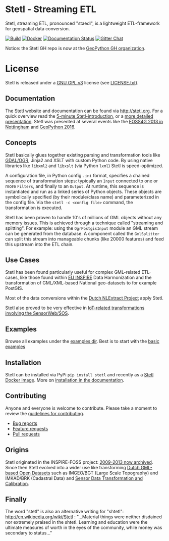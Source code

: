 # Stetl - Streaming ETL

Stetl, streaming ETL, pronounced "staedl", is a lightweight ETL-framework for geospatial data conversion. 

[![Build](https://github.com/geopython/stetl/actions/workflows/main.yml/badge.svg)](https://github.com/geopython/stetl/actions/workflows/main.yml)
[![Docker](https://github.com/geopython/stetl/actions/workflows/docker.yml/badge.svg)](https://github.com/geopython/stetl/actions/workflows/docker.yml)
[![Documentation Status](https://img.shields.io/badge/docs-latest-brightgreen.svg)](http://stetl.readthedocs.org/en/latest)
[![Gitter Chat](http://img.shields.io/badge/chat-online-brightgreen.svg)](https://gitter.im/geopython/stetl)

Notice: the Stetl GH repo is now at the [GeoPython GH organization](https://github.com/geopython).

# License

Stetl is released under a [GNU GPL v3](https://en.wikipedia.org/wiki/GNU_General_Public_License) license
(see [LICENSE.txt](LICENSE.txt)).

## Documentation

The Stetl website and documentation can be found via http://stetl.org.
For a quick overview read the [5-minute Stetl-introduction](http://www.slideshare.net/justb4/5-minute-intro-to-setl), 
or a [more detailed presentation](http://www.slideshare.net/justb4/stetl-foss4g20131024v1).
Stetl was presented at several events like the
[FOSS4G 2013 in Nottingham](http://2013.foss4g.org) and [GeoPython 2016](http://www.geopython.net).

## Concepts 

Stetl basically glues together existing parsing and transformation tools like [GDAL/OGR](http://gdal.org), Jinja2 and 
XSLT with custom Python code. By using native libraries like `libxml2` and `libxslt` (via Python `lxml`) Stetl is speed-optimized.

A configuration file, in Python config `.ini` format, specifies a chained sequence of transformation 
steps: typically an `Input` connected to one or more `Filters`, and finally to an `Output`.
At runtime, this sequence is instantiated and run as a linked series of Python objects. These objects are 
symbolically specified (by their module/class name) and parameterized in the config file. 
Via the `stetl -c <config file>`  command, the transformation is executed.

Stetl has been proven to handle 10's of millions of GML objects without any memory issues.
This is achieved through a technique called "streaming and splitting". 
For example: using the `OgrPostgisInput` module an GML stream can be generated from the database.
A component called the `GmlSplitter` can split this stream into manageable chunks (like 20000 features) 
and feed this upstream into the ETL chain.

## Use Cases

Stetl has been found particularly useful for complex GML-related ETL-cases, like those found
within [EU INSPIRE](http://inspire.ec.europa.eu/) Data Harmonization and the transformation
of GML/XML-based National geo-datasets to for example PostGIS.

Most of the data conversions within the [Dutch NLExtract Project](https://github.com/nlextract/NLExtract) apply Stetl.

Stetl also proved to be very effective in [IoT-related transformations involving the SensorWeb/SOS](https://github.com/smartemission).

## Examples

Browse all examples under the [examples dir](examples). 
Best is to start with the [basic examples](examples/basics)

## Installation
 
Stetl can be installed via PyPi `pip install stetl` and recently as a [Stetl Docker image](https://hub.docker.com/r/geopython/stetl).
More on [installation in the documentation](http://www.stetl.org/en/latest/install.html).

## Contributing

Anyone and everyone is welcome to contribute. Please take a moment to
review the [guidelines for contributing](CONTRIBUTING.md).

* [Bug reports](CONTRIBUTING.md#bugs)
* [Feature requests](CONTRIBUTING.md#features)
* [Pull requests](CONTRIBUTING.md#pull-requests)

## Origins

Stetl originated in the INSPIRE-FOSS project: [2009-2013 now archived](https://github.com/justb4/inspire-foss). 
Since then Stetl evolved into a wider use like
transforming [Dutch GML-based Open Datasets](https://github.com/nlextract/NLExtract) such as IMGEO/BGT (Large Scale Topography) 
and IMKAD/BRK (Cadastral Data) and [Sensor Data Transformation and Calibration](https://github.com/smartemission/docker-se-stetl).

## Finally

The word "stetl" is also an alternative writing for "shtetl":
http://en.wikipedia.org/wiki/Stetl : "...Material things were neither disdained nor
extremely praised in the shtetl. Learning and education were the ultimate measures of 
worth in the eyes of the community,
while money was secondary to status..."



